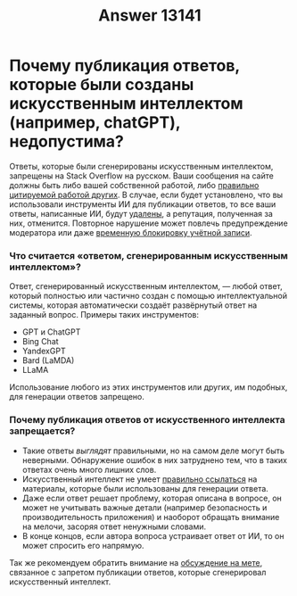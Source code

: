 ﻿---
title: "Answer 13141"
se.owner.user_id: 532877
se.owner.display_name: "Зонтик"
se.owner.link: "https://ru.meta.stackoverflow.com/users/532877/%d0%97%d0%be%d0%bd%d1%82%d0%b8%d0%ba"
se.answer_id: 13141
se.question_id: 13140
se.post_type: answer
se.is_accepted: False
---
<h1>Почему публикация ответов, которые были созданы искусственным интеллектом (например, chatGPT), недопустима?</h1>
<p>Ответы, которые были сгенерированы искусственным интеллектом, запрещены на Stack Overflow на русском. Ваши сообщения на сайте должны быть либо вашей собственной работой, либо <a href="https://ru.stackoverflow.com/help/referencing">правильно цитируемой работой других</a>. В случае, если будет установлено, что вы использовали инструменты ИИ для публикации ответов, то все ваши ответы, написанные ИИ, будут <a href="https://ru.stackoverflow.com/help/deleted-answers">удалены</a>, а репутация, полученная за них, отменится. Повторное нарушение может повлечь предупреждение модератора или даже <a href="https://ru.meta.stackoverflow.com/q/6703/532877">временную блокировку учётной записи</a>.</p>
<h3>Что считается «ответом, сгенерированным искусственным интеллектом»?</h3>
<p>Ответ, сгенерированный искусственным интеллектом, — любой ответ, который полностью или частично создан с помощью интеллектуальной системы, которая автоматически создаёт развёрнутый ответ на заданный вопрос. Примеры таких инструментов:</p>
<ul>
<li>GPT и ChatGPT</li>
<li>Bing Chat</li>
<li>YandexGPT</li>
<li>Bard (LaMDA)</li>
<li>LLaMA</li>
</ul>
<p>Использование любого из этих инструментов или других, им подобных, для генерации ответов запрещено.</p>
<h3>Почему публикация ответов от искусственного интеллекта запрещается?</h3>
<ul>
<li>Такие ответы <em>выглядят</em> правильными, но на самом деле могут быть неверными. Обнаружение ошибок в них затруднено тем, что в таких ответах очень много лишних слов.</li>
<li>Искусственный интеллект не умеет <a href="https://ru.stackoverflow.com/help/referencing">правильно ссылаться</a> на материалы, которые были использованы для генерации ответа.</li>
<li>Даже если ответ решает проблему, которая описана в вопросе, он может не учитывать важные детали (например безопасность и производительность приложения) и наоборот обращать внимание на мелочи, засоряя ответ ненужными словами.</li>
<li>В конце концов, если автора вопроса устраивает ответ от ИИ, то он может спросить его напрямую.</li>
</ul>
<p>Так же рекомендуем обратить внимание на <a href="https://ru.meta.stackoverflow.com/q/12247/532877">обсуждение на мете</a>, связанное с запретом публикации ответов, которые сгенерировал искусственный интеллект.</p>
